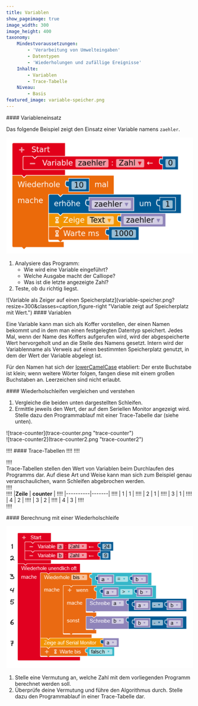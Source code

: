 ```yaml
---
title: Variablen
show_pageimage: true
image_width: 300
image_height: 400
taxonomy:
    Mindestvoraussetzungen:
        - 'Verarbeitung von Umwelteingaben'
        - Datentypen
        - 'Wiederholungen und zufällige Ereignisse'
    Inhalte:
        - Variablen
        - Trace-Tabelle
    Niveau:
        - Basis
featured_image: variable-speicher.png
---
```


<div markdown="1" class="aufgabe">
#### Variableneinsatz

Das folgende Beispiel zeigt den Einsatz einer Variable namens `zaehler`.

![Einsatz einer Variable](variablen-zaehler.png?resize=500&classes=caption "Einsatz einer Variable.")

1. Analysiere das Programm:
	- Wie wird eine Variable eingeführt?
	- Welche Ausgabe macht der Calliope?
	- Was ist die letzte angezeigte Zahl?
2. Teste, ob du richtig liegst.
</div>

<div markdown="1" class="notices green clearfix">
![Variable als Zeiger auf einen Speicherplatz](variable-speicher.png?resize=300&classes=caption,figure-right "Variable zeigt auf Speicherplatz mit Wert.")
#### Variablen
<p>Eine Variable kann man sich als Koffer vorstellen, der einen Namen bekommt und in dem man einen festgelegten Datentyp speichert. Jedes Mal, wenn der Name des Koffers aufgerufen wird, wird der abgespeicherte Wert hervorgeholt und an die Stelle des Namens gesetzt. Intern wird der Variablenname als Verweis auf einen bestimmten Speicherplatz genutzt, in dem der Wert der Variable abgelegt ist.</p>
<p>Für den Namen hat sich der <a href="https://de.wikipedia.org/wiki/Binnenmajuskel#Programmiersprachen">lowerCamelCase</a> etabliert: Der erste Buchstabe ist klein; wenn weitere Wörter folgen, fangen diese mit einem großen Buchstaben an. Leerzeichen sind nicht erlaubt.</p>
</div>

<div class="aufgabe" markdown="1">
#### Wiederholschleifen vergleichen und verstehen

1. Vergleiche die beiden unten dargestellten Schleifen.
2. Ermittle jeweils den Wert, der auf dem Seriellen Monitor angezeigt wird. Stelle dazu den Programmablauf mit einer Trace-Tabelle dar (siehe unten).

<div class="flex-box" markdown="1">
<div markdown="1"> ![trace-counter](trace-counter.png "trace-counter")</div>
<div markdown="1"> ![trace-counter2](trace-counter2.png "trace-counter2")</div>
</div>
</div>

!!!! #### Trace-Tabellen
!!!!
!!!! <div markdown="1" class="flex-box">
!!!! <div markdown="1"> Trace-Tabellen stellen den Wert von Variablen beim Durchlaufen des Programms dar. Auf diese Art und Weise kann man sich zum Beispiel genau veranschaulichen, wann Schleifen abgebrochen werden.</div>
!!!! <div markdown="1">
!!!!  |**Zeile** | **counter** |
!!!!  |----------|-------|
!!!!  |   1   |  1  |
!!!!  |   2    |   1   |
!!!!  |   3      |   1   |
!!!!  |   4      |   2   |
!!!!  |   3      |   2   |
!!!!  |   4      |   3   |
!!!! </div>
!!!! </div>

<div class="aufgabe" markdown="1">
#### Berechnung mit einer Wiederholschleife

![trace-rechnung](trace-rechnung.png?lightbox=1024&classes=caption "Algorithmus zur Berechnung einer bestimmten Zahl.")

1. Stelle eine Vermutung an, welche Zahl mit dem vorliegenden Programm berechnet werden soll.
2. Überprüfe deine Vermutung und führe den Algorithmus durch. Stelle dazu den Programmablauf in einer Trace-Tabelle dar.

</div>